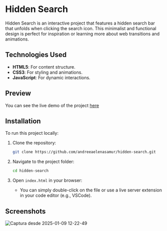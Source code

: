 # Hidden Search

Hidden Search is an interactive project that features a hidden search bar that unfolds when clicking the search icon. This minimalist and functional design is perfect for inspiration or learning more about web transitions and animations.

## Technologies Used
- **HTML5**: For content structure.
- **CSS3**: For styling and animations.
- **JavaScript**: For dynamic interactions.

## Preview
You can see the live demo of the project [here](https://andreeaelenasamur.github.io/hidden-search/)

## Installation
To run this project locally:

1. Clone the repository:
   ```bash
   git clone https://github.com/andreeaelenasamur/hidden-search.git
   ```

2. Navigate to the project folder:
   ```bash
   cd hidden-search
   ```

3. Open `index.html` in your browser:
   - You can simply double-click on the file or use a live server extension in your code editor (e.g., VSCode).

## Screenshots
![Captura desde 2025-01-09 12-22-49](https://github.com/user-attachments/assets/bb4664f1-8811-4a83-a4c7-c6c13bd99ba3)
